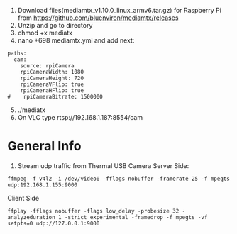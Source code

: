 1. Download files(mediamtx_v1.10.0_linux_armv6.tar.gz) for Raspberry Pi from https://github.com/bluenviron/mediamtx/releases
2. Unzip and go to directory
3. chmod +x mediatx
4. nano +698 mediamtx.yml and add next:
```
paths:
  cam:
    source: rpiCamera
    rpiCameraWidth: 1080
    rpiCameraHeight: 720
    rpiCameraVFlip: true
    rpiCameraHFlip: true
#    rpiCameraBitrate: 1500000
```
5. ./mediatx
6. On VLC type rtsp://192.168.1.187:8554/cam


# General Info
1. Stream udp traffic from Thermal USB Camera
Server Side:
```
ffmpeg -f v4l2 -i /dev/video0 -fflags nobuffer -framerate 25 -f mpegts udp:192.168.1.155:9000
```
Client Side
```
ffplay -fflags nobuffer -flags low_delay -probesize 32 -analyzeduration 1 -strict experimental -framedrop -f mpegts -vf setpts=0 udp://127.0.0.1:9000
```
